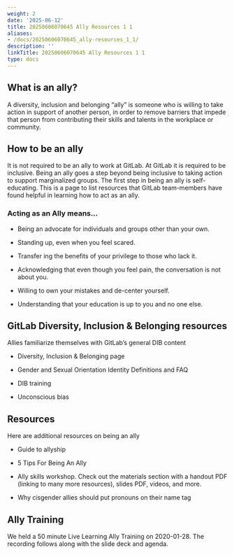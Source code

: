 ```yaml
---
weight: 2
date: '2025-06-12'
title: 20250606070645 Ally Resources 1 1
aliases:
- /docs/20250606070645_ally-resources_1_1/
description: ''
linkTitle: 20250606070645 Ally Resources 1 1
type: docs
---
```


## What is an ally?

A diversity, inclusion and belonging “ally” is someone who is willing to take action in support of another person, in order to remove barriers that impede that person from contributing their skills and talents in the workplace or community.

## How to be an ally

It is not required to be an ally to work at GitLab. At GitLab it is required to be inclusive. Being an ally goes a step beyond being inclusive to taking action to support marginalized groups. The first step in being an ally is self-educating. This is a page to list resources that GitLab team-members have found helpful in learning how to act as an ally.

### Acting as an Ally means…

- Being an advocate for individuals and groups other than your own.

- Standing up, even when you feel scared.

- Transfer ing the benefits of your privilege to those who lack it.

- Acknowledging that even though you feel pain, the conversation is not about you.

- Willing to own your mistakes and de-center yourself.

- Understanding that your education is up to you and no one else.

## GitLab Diversity, Inclusion & Belonging resources

Allies familiarize themselves with GitLab’s general DIB content

- Diversity, Inclusion & Belonging page

- Gender and Sexual Orientation Identity Definitions and FAQ

- DIB training

- Unconscious bias

## Resources

Here are additional resources on being an ally

- Guide to allyship

- 5 Tips For Being An Ally

- Ally skills workshop. Check out the materials section with a handout PDF (linking to many more resources), slides PDF, videos, and more.

- Why cisgender allies should put pronouns on their name tag

## Ally Training

We held a 50 minute Live Learning Ally Training on 2020-01-28. The recording follows along with the slide deck and agenda.

<!-- Unsupported block type: video -->
